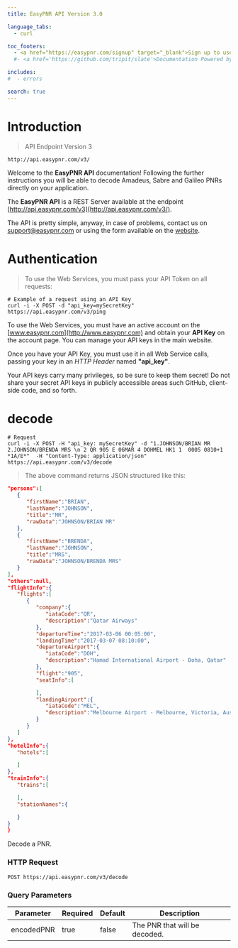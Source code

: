 ```yaml
---
title: EasyPNR API Version 3.0

language_tabs:
  - curl

toc_footers:
  - <a href="https://easypnr.com/signup" target="_blank">Sign up to use this API</a>
  #- <a href='https://github.com/tripit/slate'>Documentation Powered by Slate</a>

includes:
#  - errors

search: true
---
```


# Introduction

> API Endpoint Version 3

```
http://api.easypnr.com/v3/
```

Welcome to the **EasyPNR API** documentation! Following the further instructions you will be able to decode Amadeus, Sabre and Galileo PNRs directly on your application.

The **EasyPNR API** is a REST Server available at the endpoint [http://api.easypnr.com/v3](http://api.easypnr.com/v3/).

The API is pretty simple, anyway, in case of problems, contact us on [support@easypnr.com](mailto:support@easypnr.com) or using the form available on the [website](http://www.easypnr.com/contact).


# Authentication

> To use the Web Services, you must pass your API Token on all requests:

```curl
# Example of a request using an API Key
curl -i -X POST -d "api_key=mySecretKey" https://api.easypnr.com/v3/ping
```

To use the Web Services, you must have an active account on the [www.easypnr.com](http://www.easypnr.com) and obtain your **API Key** on the account page. You can manage your API keys in the main website.

Once you have your API Key, you must use it in all Web Service calls, passing your key in an *HTTP Header* named **"api_key"**.

Your API keys carry many privileges, so be sure to keep them secret! Do not share your secret API keys in publicly accessible areas such GitHub, client-side code, and so forth.

# decode

```curl
# Request
curl -i -X POST -H "api_key: mySecretKey" -d "1.JOHNSON/BRIAN MR  2.JOHNSON/BRENDA MRS \n 2 QR 905 E 06MAR 4 DOHMEL HK1 1  0005 0810+1 *1A/E*"  -H "Content-Type: application/json"  https://api.easypnr.com/v3/decode
```

> The above command returns JSON structured like this:

```json
"persons":[
   {
      "firstName":"BRIAN",
      "lastName":"JOHNSON",
      "title":"MR",
      "rawData":"JOHNSON/BRIAN MR"
   },
   {
      "firstName":"BRENDA",
      "lastName":"JOHNSON",
      "title":"MRS",
      "rawData":"JOHNSON/BRENDA MRS"
   }
],
"others":null,
"flightInfo":{
   "flights":[
      {
         "company":{
            "iataCode":"QR",
            "description":"Qatar Airways"
         },
         "departureTime":"2017-03-06 00:05:00",
         "landingTime":"2017-03-07 08:10:00",
         "departureAirport":{
            "iataCode":"DOH",
            "description":"Hamad International Airport - Doha, Qatar"
         },
         "flight":"905",
         "seatInfo":[

         ],
         "landingAirport":{
            "iataCode":"MEL",
            "description":"Melbourne Airport - Melbourne, Victoria, Australia"
         }
      }
   ]
},
"hotelInfo":{
   "hotels":[

   ]
},
"trainInfo":{
   "trains":[

   ],
   "stationNames":{

   }
}
}
```

Decode a PNR.

### HTTP Request

`POST https://api.easypnr.com/v3/decode`

### Query Parameters

Parameter  | Required |Default | Description
---------  | ---------|------- | -----------
encodedPNR | true     |false   | The PNR that will be decoded.


<!-- aside class="success">
Remember — a happy kitten is an authenticated kitten!
</aside-->
